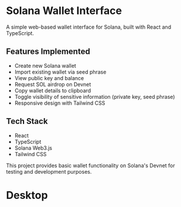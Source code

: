 # Solana Wallet Interface

A simple web-based wallet interface for Solana, built with React and TypeScript.

## Features Implemented

- Create new Solana wallet
- Import existing wallet via seed phrase
- View public key and balance
- Request SOL airdrop on Devnet
- Copy wallet details to clipboard
- Toggle visibility of sensitive information (private key, seed phrase)
- Responsive design with Tailwind CSS

## Tech Stack

- React
- TypeScript
- Solana Web3.js
- Tailwind CSS

This project provides basic wallet functionality on Solana's Devnet for testing and development purposes.
# Desktop
